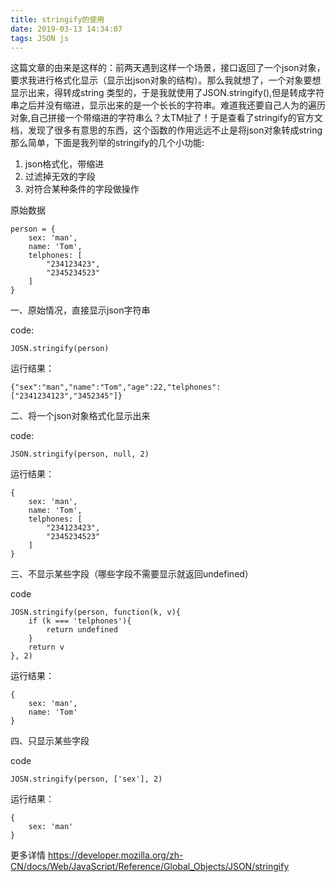 ```yaml
---
title: stringify的使用
date: 2019-03-13 14:34:07
tags: JSON js
---
```


这篇文章的由来是这样的：前两天遇到这样一个场景，接口返回了一个json对象，要求我进行格式化显示（显示出json对象的结构）。那么我就想了，一个对象要想显示出来，得转成string 类型的，于是我就使用了JSON.stringify(),但是转成字符串之后并没有缩进，显示出来的是一个长长的字符串。难道我还要自己人为的遍历对象,自己拼接一个带缩进的字符串么？太TM扯了！于是查看了stringify的官方文档，发现了很多有意思的东西，这个函数的作用远远不止是将json对象转成string那么简单，下面是我列举的stringify的几个小功能:

1. json格式化，带缩进
2. 过滤掉无效的字段
3. 对符合某种条件的字段做操作

原始数据
```
person = {
    sex: 'man',
    name: 'Tom',
    telphones: [
        "234123423",
        "2345234523"
    ]
}
```
一、原始情况，直接显示json字符串

code:
```
JOSN.stringify(person)
```

运行结果：
```
{"sex":"man","name":"Tom","age":22,"telphones":["2341234123","3452345"]}
```

二、将一个json对象格式化显示出来

code:
```
JSON.stringify(person, null, 2)
```
运行结果：
```
{
    sex: 'man',
    name: 'Tom',
    telphones: [
        "234123423",
        "2345234523"
    ]   
}

```
三、不显示某些字段（哪些字段不需要显示就返回undefined）

code

```
JOSN.stringify(person, function(k, v){
    if (k === 'telphones'){
        return undefined
    }
    return v
}, 2)
```
运行结果：
```
{
    sex: 'man',
    name: 'Tom'
}

```
四、只显示某些字段

code

```
JOSN.stringify(person, ['sex'], 2)
```
运行结果：
```
{
    sex: 'man'
}

```
更多详情
https://developer.mozilla.org/zh-CN/docs/Web/JavaScript/Reference/Global_Objects/JSON/stringify